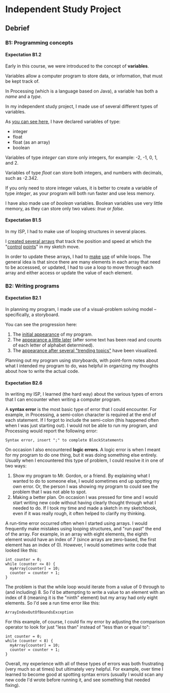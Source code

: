 # Independent Study Project

## Debrief

### B1: Programming concepts

#### Expectation B1.2

Early in this course, we were introduced to the concept of **variables**.

Variables allow a computer program to store data, or information, that must be kept track of.

In Processing (which is a language based on Java), a variable has both a *name* and a *type*.

In my independent study project, I made use of several different types of variables.

As [you can see here](https://github.com/rsgccs/visualizing-tweets/blob/master/trending_topics_visualizer/trending_topics_visualizer.pde#L10-17), I have declared variables of type:

* integer
* float
* float (as an array)
* boolean

Variables of type *integer* can store only integers, for example: -2, -1, 0, 1, and 2.

Variables of type *float* can store both integers, and numbers with decimals, such as -2.342.

If you only need to store integer values, it is better to create a variable of type *integer*, as your program will both run faster and use less memory.

I have also made use of *boolean* variables.  Boolean variables use very little memory, as they can store only two values: *true* or *false*.

#### Expectation B1.5

In my ISP, I had to make use of looping structures in several places.

I [created several arrays](https://github.com/rsgccs/visualizing-tweets/blob/master/trending_topics_visualizer/trending_topics_visualizer.pde#L12-16) that track the position and speed at which the "[control](https://d2mjkw54krpgkk.cloudfront.net/userprofiles/40742/attachments/3cbddd4e0799211c468863c42c014322eaeda4ee-20150403112528811014-IMG_1450.JPG) [points](https://d2mjkw54krpgkk.cloudfront.net/userprofiles/40742/attachments/0d5ffdc39a0e5129ba448a4418b4de511f804902-20150403112529018463-IMG_1451.JPG)" in my sketch move.

In order to update these arrays, I had to [make](https://github.com/rsgccs/visualizing-tweets/blob/master/trending_topics_visualizer/trending_topics_visualizer.pde#L34-54) [use](https://github.com/rsgccs/visualizing-tweets/blob/master/trending_topics_visualizer/trending_topics_visualizer.pde#L75-87) of while loops.  The general idea is that since there are many elements in each array that need to be accesssed, or updated, I had to use a loop to move through each array and either access or update the value of each element.

### B2: Writing programs

#### Expectation B2.1

In planning my program, I made use of a visual-problem solving model – specifically, a storyboard.

You can see the progression here:

1. The [initial appearance](https://d2mjkw54krpgkk.cloudfront.net/userprofiles/40742/attachments/0cf4b432f0dd406d084c1a12d6f5d41f642e7209-20150402130934624925-3.jpg) of my program.
2. The [appearance a little later](https://d2mjkw54krpgkk.cloudfront.net/userprofiles/40742/attachments/d858c6c259247c5d1ebce5edbc20a78195e98b5b-20150402130934724821-4.jpg_) (after some text has been read and counts of each letter of alphabet determined).
3. The [appearance after several "trending topics"](https://d2mjkw54krpgkk.cloudfront.net/userprofiles/40742/attachments/3dcc4e2fe3c009c7ab2fcca5c5894ab92df6b62d-20150402130935012985-5.jpg) have been visualized.

Planning out my program using storyboards, with point-form notes about what I intended my program to do, was helpful in organizing my thoughts about how to write the actual code.

#### Expectation B2.6

In writing my ISP, I learned (the hard way) about the various types of errors that I can encounter when writing a computer program.

A **syntax error** is the most basic type of error that I could encounter.  For example, in Processing, a semi-colon character is required at the end of each statement.  If I forgot to include the semi-colon (this happened often when I was just starting out). I would not be able to run my program, and Processing would report the following error:

    Syntax error, insert ";" to complete BlockStatements

On occasion I also encountered **logic errors**.  A logic error is when I meant for my program to do one thing, but it was doing something else entirely.  Usually when I encountered this type of problem, I could resolve it in one of two ways:

1. Show my program to Mr. Gordon, or a friend.  By explaining what I wanted to do to someone else, I would sometimes end up spotting my own error.  Or, the person I was showing my program to could see the problem that I was not able to spot.
2. Making a better plan.  On occasion I was pressed for time and I would start writing new code without having clearly thought through what I needed to do.  If I took my time and made a sketch in my sketchbook, even if it was really rough, it often helped to clarify my thinking.

A run-time error occurred often when I started using arrays.  I would frequently make mistakes using looping structures, and "run past" the end of the array.  For example, in an array with eight elements, the eighth element would have an index of 7 (since arrays are zero-based, the first element has an index of 0).  However, I would sometimes write code that looked like this:

    int counter = 0;
    while (counter <= 8) {
      myArray[counter] = 10;
      counter = counter + 1;
    }

The problem is that the while loop would iterate from a value of 0 through to (and including) 8.  So I'd be attempting to write a value to an element with an index of 8 (meaning it is the "ninth" element) but my array had only eight elements.  So I'd see a run time error like this:

    ArrayIndexOutOfBoundsException
    
For this example, of course, I could fix my error by adjusting the comparison operator to look for just "less than" instead of "less than or equal to":

    int counter = 0;
    while (counter < 8) {
      myArray[counter] = 10;
      counter = counter + 1;
    }

Overall, my experience with all of these types of errors was both frustrating (very much so at times) but ultimately very helpful.  For example, over time I learned to become good at spotting syntax errors (usually I would scan any new code I'd wrote before running it, and see something that needed fixing).





